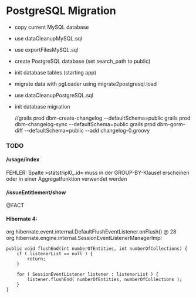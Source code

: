 
# PostgreSQL Migration

- copy current MySQL database
- use dataCleanupMySQL.sql
- use exportFilesMySQL.sql
- create PostgreSQL database (set search_path to public)
- init database tables (starting app)
- migrate data with pgLoader using migrate2postgresql.load
- use dataCleanupPostgreSQL.sql
- init database migration


    //grails prod dbm-create-changelog --defaultSchema=public
    grails prod dbm-changelog-sync --defaultSchema=public
    grails prod dbm-gorm-diff --defaultSchema=public --add changelog-0.groovy

### TODO

#### /usage/index
FEHLER: Spalte »statstripl0_.id« muss in der GROUP-BY-Klausel erscheinen oder in einer Aggregatfunktion verwendet werden

#### /issueEntitlement/show

@FACT

#### Hibernate 4:
org.hibernate.event.internal.DefaultFlushEventListener.onFlush() @ 28
org.hibernate.engine.internal.SessionEventListenerManagerImpl

	public void flushEnd(int numberOfEntities, int numberOfCollections) { 
		if ( listenerList == null ) { 
			return; 
		} 
 
		for ( SessionEventListener listener : listenerList ) { 
			listener.flushEnd( numberOfEntities, numberOfCollections ); 
		} 
	}